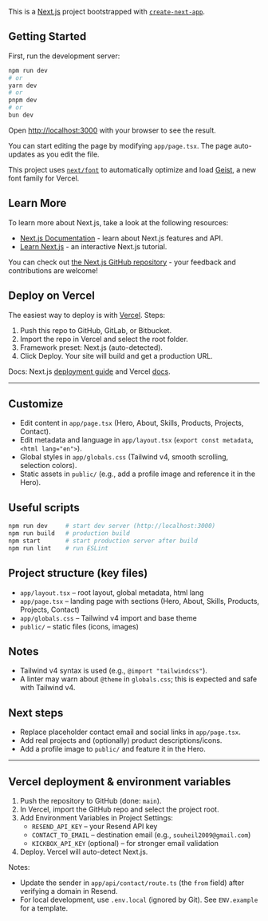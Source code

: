 This is a [Next.js](https://nextjs.org) project bootstrapped with [`create-next-app`](https://nextjs.org/docs/app/api-reference/cli/create-next-app).

## Getting Started

First, run the development server:

```bash
npm run dev
# or
yarn dev
# or
pnpm dev
# or
bun dev
```

Open [http://localhost:3000](http://localhost:3000) with your browser to see the result.

You can start editing the page by modifying `app/page.tsx`. The page auto-updates as you edit the file.

This project uses [`next/font`](https://nextjs.org/docs/app/building-your-application/optimizing/fonts) to automatically optimize and load [Geist](https://vercel.com/font), a new font family for Vercel.

## Learn More

To learn more about Next.js, take a look at the following resources:

- [Next.js Documentation](https://nextjs.org/docs) - learn about Next.js features and API.
- [Learn Next.js](https://nextjs.org/learn) - an interactive Next.js tutorial.

You can check out [the Next.js GitHub repository](https://github.com/vercel/next.js) - your feedback and contributions are welcome!

## Deploy on Vercel

The easiest way to deploy is with [Vercel](https://vercel.com/). Steps:

1. Push this repo to GitHub, GitLab, or Bitbucket.
2. Import the repo in Vercel and select the root folder.
3. Framework preset: Next.js (auto-detected).
4. Click Deploy. Your site will build and get a production URL.

Docs: Next.js [deployment guide](https://nextjs.org/docs/app/building-your-application/deploying) and Vercel [docs](https://vercel.com/docs).

---

## Customize

- Edit content in `app/page.tsx` (Hero, About, Skills, Products, Projects, Contact).
- Edit metadata and language in `app/layout.tsx` (`export const metadata`, `<html lang="en">`).
- Global styles in `app/globals.css` (Tailwind v4, smooth scrolling, selection colors).
- Static assets in `public/` (e.g., add a profile image and reference it in the Hero).

## Useful scripts

```bash
npm run dev     # start dev server (http://localhost:3000)
npm run build   # production build
npm start       # start production server after build
npm run lint    # run ESLint
```

## Project structure (key files)

- `app/layout.tsx` – root layout, global metadata, html lang
- `app/page.tsx` – landing page with sections (Hero, About, Skills, Products, Projects, Contact)
- `app/globals.css` – Tailwind v4 import and base theme
- `public/` – static files (icons, images)

## Notes

- Tailwind v4 syntax is used (e.g., `@import "tailwindcss"`).
- A linter may warn about `@theme` in `globals.css`; this is expected and safe with Tailwind v4.

## Next steps

- Replace placeholder contact email and social links in `app/page.tsx`.
- Add real projects and (optionally) product descriptions/icons.
- Add a profile image to `public/` and feature it in the Hero.

---

## Vercel deployment & environment variables

1. Push the repository to GitHub (done: `main`).
2. In Vercel, import the GitHub repo and select the project root.
3. Add Environment Variables in Project Settings:
   - `RESEND_API_KEY` – your Resend API key
   - `CONTACT_TO_EMAIL` – destination email (e.g., `souheil2009@gmail.com`)
   - `KICKBOX_API_KEY` (optional) – for stronger email validation
4. Deploy. Vercel will auto-detect Next.js.

Notes:
- Update the sender in `app/api/contact/route.ts` (the `from` field) after verifying a domain in Resend.
- For local development, use `.env.local` (ignored by Git). See `ENV.example` for a template.
